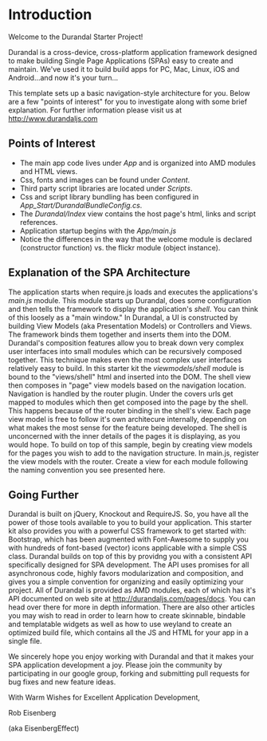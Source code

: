 ﻿# Introduction

Welcome to the Durandal Starter Project!

Durandal is a cross-device, cross-platform application framework 
designed to make building Single Page Applications (SPAs) easy to create and maintain. 
We've used it to build build apps for PC, Mac, Linux, iOS and Android...and now it's your turn...

This template sets up a basic navigation-style architecture for you. Below are a few 
"points of interest" for you to investigate along with some brief explanation. For further
information please visit us at http://www.durandaljs.com

## Points of Interest

* The main app code lives under *App* and is organized into AMD modules and HTML views.
* Css, fonts and images can be found under *Content*.
* Third party script libraries are located under *Scripts*.
* Css and script library bundling has been configured in *App_Start/DurandalBundleConfig.cs*.
* The *Durandal/Index* view contains the host page's html, links and script references.
* Application startup begins with the *App/main.js*
* Notice the differences in the way that the welcome module is declared (constructor function) vs. the flickr module (object instance).

## Explanation of the SPA Architecture

The application starts when require.js loads and executes the applications's *main.js* module.
This module starts up Durandal, does some configuration and then tells the framework to display
the application's *shell*. You can think of this loosely as a "main window." In Durandal, a UI is
constructed by building View Models (aka Presentation Models) or Controllers and Views. The framework
binds them together and inserts them into the DOM. Durandal's composition features allow you to break
down very complex user interfaces into small modules which can be recursively composed together. This 
technique makes even the most complex user interfaces relatively easy to build. In this starter kit the
*viewmodels/shell* module is bound to the "views/shell" html and inserted into the DOM. The shell view
then composes in "page" view models based on the navigation location. Navigation is handled by the router
plugin. Under the covers urls get mapped to modules which
then get composed into the page by the shell. This happens because of the router binding in the shell's view. Each page view model is free to follow it's own architecure internally, depending on 
what makes the most sense for the feature being developed. The shell is unconcerned with the inner details of the
pages it is displaying, as you would hope. To build on top of this sample, begin by creating view models for
the pages you wish to add to the navigation structure. In main.js, register the view models with the router.
Create a view for each module following the naming convention you see presented here.

## Going Further

Durandal is built on jQuery, Knockout and RequireJS. So, you have all the power of those tools
available to you to build your application. This starter kit also
provides you with a powerful CSS framework to get started with: Bootstrap, which has been augmented
with Font-Awesome to supply you with hundreds of font-based (vector) icons applicable with a simple 
CSS class. Durandal builds on top of this by providng you with a consistent API specifically designed for
SPA development. The API uses promises for all asynchronous code, highly favors modularization and
composition, and gives you a simple convention for organizing and easily optimizing your project. All of Durandal is
provided as AMD modules, each of which has it's API documented on web site at http://durandaljs.com/pages/docs. 
You can head over there for more in depth information. There are also other articles you may wish to read in order to learn how to create
skinnable, bindable and templatable widgets as well as how to use weyland to create an optimized build file, which contains all the JS and HTML for your app in a single file.

We sincerely hope you enjoy working with Durandal and that it makes your SPA application development a joy. Please 
join the community by participating in our google group, forking and submitting pull requests for bug fixes and new
feature ideas.

With Warm Wishes for Excellent Application Development,

Rob Eisenberg

(aka EisenbergEffect)